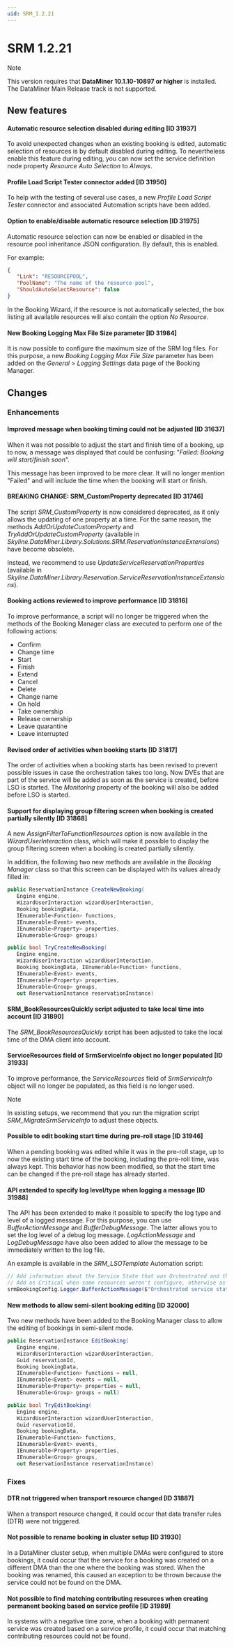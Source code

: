 ```yaml
---
uid: SRM_1.2.21
---
```


# SRM 1.2.21

> [!NOTE]
> This version requires that **DataMiner 10.1.10-10897 or higher** is installed. The DataMiner Main Release track is not supported.

## New features

#### Automatic resource selection disabled during editing \[ID 31937\]

To avoid unexpected changes when an existing booking is edited, automatic selection of resources is by default disabled during editing. To nevertheless enable this feature during editing, you can now set the service definition node property *Resource Auto Selection* to *Always*.

#### Profile Load Script Tester connector added \[ID 31950\]

To help with the testing of several use cases, a new *Profile Load Script Tester* connector and associated Automation scripts have been added.

#### Option to enable/disable automatic resource selection \[ID 31975\]

Automatic resource selection can now be enabled or disabled in the resource pool inheritance JSON configuration. By default, this is enabled.

For example:

```json
{
   "Link": "RESOURCEPOOL",
   "PoolName": "The name of the resource pool",
   "ShouldAutoSelectResource": false
}
```

In the Booking Wizard, if the resource is not automatically selected, the box listing all available resources will also contain the option *No Resource*.

#### New Booking Logging Max File Size parameter \[ID 31984\]

It is now possible to configure the maximum size of the SRM log files. For this purpose, a new *Booking Logging Max File Size* parameter has been added on the *General* > *Logging Settings* data page of the Booking Manager.

## Changes

### Enhancements

#### Improved message when booking timing could not be adjusted \[ID 31637\]

When it was not possible to adjust the start and finish time of a booking, up to now, a message was displayed that could be confusing: "*Failed: Booking will start/finish soon*".

This message has been improved to be more clear. It will no longer mention "Failed" and will include the time when the booking will start or finish.

#### BREAKING CHANGE: SRM_CustomProperty deprecated \[ID 31746\]

The script *SRM_CustomProperty* is now considered deprecated, as it only allows the updating of one property at a time. For the same reason, the methods *AddOrUpdateCustomProperty* and *TryAddOrUpdateCustomProperty* (available in *Skyline.DataMiner.Library.Solutions.SRM.ReservationInstanceExtensions*) have become obsolete.

Instead, we recommend to use *UpdateServiceReservationProperties* (available in *Skyline.DataMiner.Library.Reservation.ServiceReservationInstanceExtensions*).

#### Booking actions reviewed to improve performance \[ID 31816\]

To improve performance, a script will no longer be triggered when the methods of the Booking Manager class are executed to perform one of the following actions:

- Confirm
- Change time
- Start
- Finish
- Extend
- Cancel
- Delete
- Change name
- On hold
- Take ownership
- Release ownership
- Leave quarantine
- Leave interrupted

#### Revised order of activities when booking starts \[ID 31817\]

The order of activities when a booking starts has been revised to prevent possible issues in case the orchestration takes too long. Now DVEs that are part of the service will be added as soon as the service is created, before LSO is started. The *Monitoring* property of the booking will also be added before LSO is started.

#### Support for displaying group filtering screen when booking is created partially silently \[ID 31868\]

A new *AssignFilterToFunctionResources* option is now available in the *WizardUserInteraction* class, which will make it possible to display the group filtering screen when a booking is created partially silently.

In addition, the following two new methods are available in the *Booking Manager* class so that this screen can be displayed with its values already filled in:

```csharp
public ReservationInstance CreateNewBooking(
   Engine engine,
   WizardUserInteraction wizardUserInteraction,
   Booking bookingData,
   IEnumerable<Function> functions,
   IEnumerable<Event> events,
   IEnumerable<Property> properties,
   IEnumerable<Group> groups)
```

```csharp
public bool TryCreateNewBooking(
   Engine engine,
   WizardUserInteraction wizardUserInteraction,
   Booking bookingData, IEnumerable<Function> functions,
   IEnumerable<Event> events,
   IEnumerable<Property> properties,
   IEnumerable<Group> groups,
   out ReservationInstance reservationInstance)
```

#### SRM_BookResourcesQuickly script adjusted to take local time into account \[ID 31890\]

The *SRM_BookResourcesQuickly* script has been adjusted to take the local time of the DMA client into account.

#### ServiceResources field of SrmServiceInfo object no longer populated \[ID 31933\]

To improve performance, the *ServiceResources* field of *SrmServiceInfo* object will no longer be populated, as this field is no longer used.

> [!NOTE]
> In existing setups, we recommend that you run the migration script *SRM_MigrateSrmServiceInfo* to adjust these objects.

#### Possible to edit booking start time during pre-roll stage \[ID 31946\]

When a pending booking was edited while it was in the pre-roll stage, up to now the existing start time of the booking, including the pre-roll time, was always kept. This behavior has now been modified, so that the start time can be changed if the pre-roll stage has already started.

#### API extended to specify log level/type when logging a message \[ID 31988\]

The API has been extended to make it possible to specify the log type and level of a logged message. For this purpose, you can use *BufferActionMessage* and *BufferDebugMessage*. The latter allows you to set the log level of a debug log message. *LogActionMessage* and *LogDebugMessage* have also been added to allow the message to be immediately written to the log file.

An example is available in the *SRM_LSOTemplate* Automation script:

```csharp
// Add information about the Service State that was Orchestrated and the amount of the (non)configured Resource.
// Add as Critical when some resources weren't configure, otherwise as Normal.
srmBookingConfig.Logger.BufferActionMessage($"Orchestrated service state '{enhancedAction.ServiceState}' (configured {nonConfiguredResources - configuredResources}/{configuredResources})", nonConfiguredResources > 0 ? LogEntryType.Critical : LogEntryType.Normal);
```

#### New methods to allow semi-silent booking editing \[ID 32000\]

Two new methods have been added to the Booking Manager class to allow the editing of bookings in semi-silent mode.

```csharp
public ReservationInstance EditBooking(
   Engine engine,
   WizardUserInteraction wizardUserInteraction,
   Guid reservationId,
   Booking bookingData,
   IEnumerable<Function> functions = null,
   IEnumerable<Event> events = null,
   IEnumerable<Property> properties = null,
   IEnumerable<Group> groups = null)
```

```csharp
public bool TryEditBooking(
   Engine engine,
   WizardUserInteraction wizardUserInteraction,
   Guid reservationId,
   Booking bookingData,
   IEnumerable<Function> functions,
   IEnumerable<Event> events,
   IEnumerable<Property> properties,
   IEnumerable<Group> groups,
   out ReservationInstance reservationInstance)
```

### Fixes

#### DTR not triggered when transport resource changed \[ID 31887\]

When a transport resource changed, it could occur that data transfer rules (DTR) were not triggered.

#### Not possible to rename booking in cluster setup \[ID 31930\]

In a DataMiner cluster setup, when multiple DMAs were configured to store bookings, it could occur that the service for a booking was created on a different DMA than the one where the booking was stored. When the booking was renamed, this caused an exception to be thrown because the service could not be found on the DMA.

#### Not possible to find matching contributing resources when creating permanent booking based on service profile \[ID 31989\]

In systems with a negative time zone, when a booking with permanent service was created based on a service profile, it could occur that matching contributing resources could not be found.
